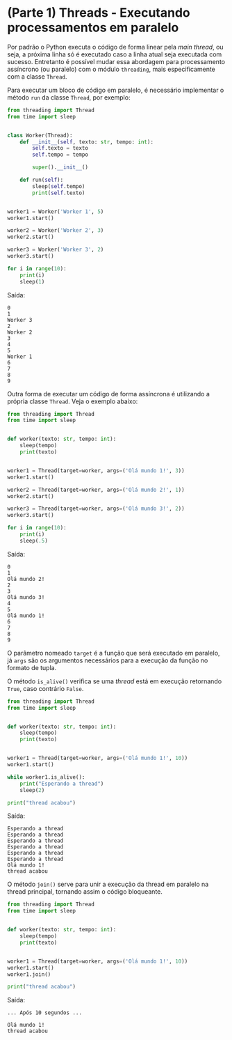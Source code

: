 # (Parte 1) Threads - Executando processamentos em paralelo

Por padrão o Python executa o código de forma linear pela _main thread_, ou seja, a próxima linha só é executado caso a linha atual seja executada com sucesso. Entretanto é possível mudar essa abordagem para processamento assíncrono (ou paralelo) com o módulo `threading`, mais especificamente com a classe `Thread`.

Para executar um bloco de código em paralelo, é necessário implementar o método `run` da classe `Thread`, por exemplo:

```python
from threading import Thread
from time import sleep


class Worker(Thread):
    def __init__(self, texto: str, tempo: int):
        self.texto = texto
        self.tempo = tempo

        super().__init__()

    def run(self):
        sleep(self.tempo)
        print(self.texto)


worker1 = Worker('Worker 1', 5)
worker1.start()

worker2 = Worker('Worker 2', 3)
worker2.start()

worker3 = Worker('Worker 3', 2)
worker3.start()

for i in range(10):
    print(i)
    sleep(1)
```

Saída:

```console
0
1
Worker 3
2
Worker 2
3
4
5
Worker 1
6
7
8
9
```

Outra forma de executar um código de forma assíncrona é utilizando a própria classe `Thread`. Veja o exemplo abaixo:

```python
from threading import Thread
from time import sleep


def worker(texto: str, tempo: int):
    sleep(tempo)
    print(texto)


worker1 = Thread(target=worker, args=('Olá mundo 1!', 3))
worker1.start()

worker2 = Thread(target=worker, args=('Olá mundo 2!', 1))
worker2.start()

worker3 = Thread(target=worker, args=('Olá mundo 3!', 2))
worker3.start()

for i in range(10):
    print(i)
    sleep(.5)
```

Saída:

```console
0
1
Olá mundo 2!
2
3
Olá mundo 3!
4
5
Olá mundo 1!
6
7
8
9
```

O parâmetro nomeado `target` é a função que será executado em paralelo, já `args` são os argumentos necessários para a execução da função no formato de tupla.

O método `is_alive()` verifica se uma _thread_ está em execução retornando `True`, caso contrário `False`.

```python
from threading import Thread
from time import sleep


def worker(texto: str, tempo: int):
    sleep(tempo)
    print(texto)


worker1 = Thread(target=worker, args=('Olá mundo 1!', 10))
worker1.start()

while worker1.is_alive():
    print("Esperando a thread")
    sleep(2)

print("thread acabou")
```

Saída:

```console
Esperando a thread
Esperando a thread
Esperando a thread
Esperando a thread
Esperando a thread
Esperando a thread
Olá mundo 1!
thread acabou
```

O método `join()` serve para unir a execução da thread em paralelo na thread principal, tornando assim o código bloqueante.

```python
from threading import Thread
from time import sleep


def worker(texto: str, tempo: int):
    sleep(tempo)
    print(texto)


worker1 = Thread(target=worker, args=('Olá mundo 1!', 10))
worker1.start()
worker1.join()

print("thread acabou")
```

Saída:

```console
... Após 10 segundos ...

Olá mundo 1!
thread acabou
```